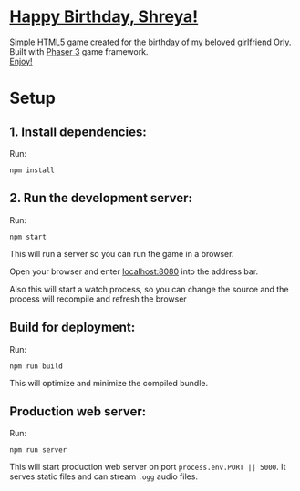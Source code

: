 # [Happy Birthday, Shreya!](https://happy-birthday-orly.herokuapp.com) 
Simple HTML5 game created for the birthday of my beloved girlfriend Orly.  
Built with [Phaser 3](https://phaser.io/phaser3) game framework.  
[Enjoy!](https://happy-birthday-orly.herokuapp.com) 

# Setup

## 1. Install dependencies:

Run:

```npm install```

## 2. Run the development server:

Run:

```npm start```

This will run a server so you can run the game in a browser.

Open your browser and enter [localhost:8080](http://localhost:8080) into the address bar.

Also this will start a watch process, so you can change the source and the process will recompile and refresh the browser


## Build for deployment:

Run:

```npm run build```

This will optimize and minimize the compiled bundle.

## Production web server:

Run:

```npm run server```

This will start production web server on port `process.env.PORT || 5000`. It serves static files and
can stream `.ogg` audio files.


